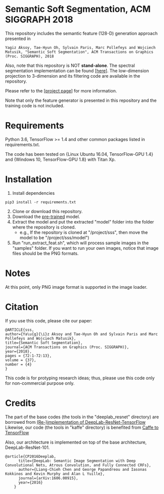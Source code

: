 # Semantic Soft Segmentation, ACM SIGGRAPH 2018

This repository includes the semantic feature (128-D) generation approach presented in

    Yagiz Aksoy, Tae-Hyun Oh, Sylvain Paris, Marc Pollefeys and Wojciech Matusik, "Semantic Soft Segmentation", ACM Transactions on Graphics (Proc. SIGGRAPH), 2018 

Also, note that this repository is NOT **stand-alone**. 
The spectral segmentation implementation can be found [[here](https://github.com/yaksoy/SemanticSoftSegmentation)].
The low-dimension projection to 3-dimension and its filtering code are available in the repository.

Please refer to the [[project page](http://people.inf.ethz.ch/aksoyy/sss/)] for more information.

Note that only the feature generator is presented in this repository and the training code is not included.

# Requirements
Python 3.6, TensorFlow >= 1.4 and other common packages listed in requirements.txt.

The code has been tested on {Linux Ubuntu 16.04, TensorFlow-GPU 1.4} and {Windows 10, TensorFlow-GPU 1.8} with Titan Xp.

# Installation
1. Install dependencies
```
pip3 install -r requirements.txt
```
2. Clone or download this repository.
3. Download the [pre-trained](http://cvg.ethz.ch/research/semantic-soft-segmentation/SSS_model.zip) model.
4. Extract the model and put the extracted "model" folder into the folder where the repository is cloned.
   - e.g., If the repository is cloned at "/project/sss", then move the model to be "/project/sss/model")
5. Run "run_extract_feat.sh", which will process sample images in the "samples" folder. If you want to run your own images, notice that image files should be the PNG formats.


# Notes
At this point, only PNG image format is supported in the image loader.

# Citation
If you use this code, please cite our paper:

```
@ARTICLE{sss,
author={Ya\u{g}{\i}z Aksoy and Tae-Hyun Oh and Sylvain Paris and Marc Pollefeys and Wojciech Matusik},
title={Semantic Soft Segmentation},
journal={ACM Transactions on Graphics (Proc. SIGGRAPH)},
year={2018},
pages = {72:1-72:13},
volume = {37},
number = {4}
}
```
This code is for protyping research ideas; thus, please use this code only for non-commercial purpose only.  

# Credits
The part of the base codes (the tools in the "deeplab_resnet" directory) are borrowed from [(Re-)implementation of DeepLab-ResNet-TensorFlow](https://github.com/DrSleep/tensorflow-deeplab-resnet#using-your-dataset)
Likewise, our code (the tools in "kaffe" directory) is benefited from [Caffe to TensorFlow](https://github.com/ethereon/caffe-tensorflow)

Also, our architecture is implemented on top of the base architecture, DeepLab-ResNet-101.

```
@article{CP2016Deeplab,
      title={DeepLab: Semantic Image Segmentation with Deep Convolutional Nets, Atrous Convolution, and Fully Connected CRFs},
      author={Liang-Chieh Chen and George Papandreou and Iasonas Kokkinos and Kevin Murphy and Alan L Yuille},
      journal={arXiv:1606.00915},
      year={2016}
    }
```

